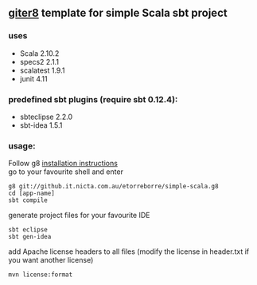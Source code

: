 ## [giter8](http://github.com/n8han/giter8) template for simple Scala sbt project

### uses
* Scala 2.10.2
* specs2 2.1.1
* scalatest 1.9.1
* junit 4.11

### predefined sbt plugins (require sbt 0.12.4):
* sbteclipse 2.2.0
* sbt-idea 1.5.1


### usage:
Follow g8 [installation instructions](http://github.com/n8han/giter8#readme)  
go to your favourite shell and enter  

    g8 git://github.it.nicta.com.au/etorreborre/simple-scala.g8
    cd [app-name]
    sbt compile

   
generate project files for your favourite IDE

    sbt eclipse
    sbt gen-idea    

add Apache license headers to all files (modify the license in header.txt if you want another license)

    mvn license:format

